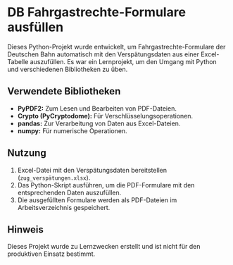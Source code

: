 # DB Fahrgastrechte-Formulare ausfüllen

Dieses Python-Projekt wurde entwickelt, um Fahrgastrechte-Formulare der Deutschen Bahn automatisch mit den Verspätungsdaten aus einer Excel-Tabelle auszufüllen. Es war ein Lernprojekt, um den Umgang mit Python und verschiedenen Bibliotheken zu üben.

## Verwendete Bibliotheken

- **PyPDF2:** Zum Lesen und Bearbeiten von PDF-Dateien.
- **Crypto (PyCryptodome):** Für Verschlüsselungsoperationen.
- **pandas:** Zur Verarbeitung von Daten aus Excel-Dateien.
- **numpy:** Für numerische Operationen.

## Nutzung

1. Excel-Datei mit den Verspätungsdaten bereitstellen (`zug_verspätungen.xlsx`).
2. Das Python-Skript ausführen, um die PDF-Formulare mit den entsprechenden Daten auszufüllen.
3. Die ausgefüllten Formulare werden als PDF-Dateien im Arbeitsverzeichnis gespeichert.

## Hinweis

Dieses Projekt wurde zu Lernzwecken erstellt und ist nicht für den produktiven Einsatz bestimmt.

